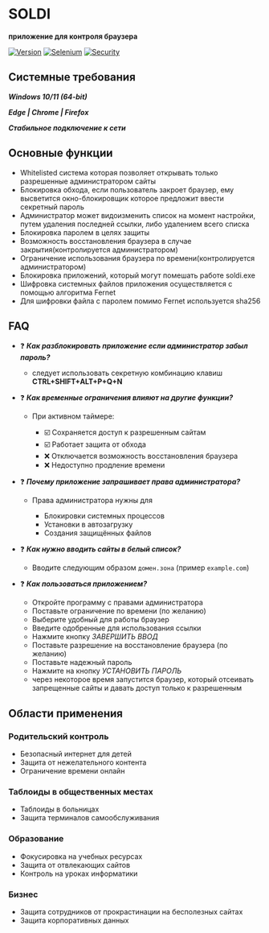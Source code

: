 # SOLDI 
**приложение для контроля браузера**

[![Version](https://img.shields.io/badge/python-3.12%2B-blue.svg)](https://www.python.org/downloads/)
[![Selenium](https://img.shields.io/badge/Selenium-43B02A?logo=selenium&logoColor=white)](https://selenium.dev)
[![Security](https://img.shields.io/badge/Security-important?logo=securityscorecard&logoColor=white)]()


## Системные требования
***Windows 10/11 (64-bit)***

***Edge | Chrome | Firefox***

***Стабильное подключение к сети***

## Основные функции
- Whitelisted система которая позволяет открывать только разрешенные администратором сайты
- Блокировка обхода, если пользователь закроет браузер, ему высветится окно-блокировщик которое предложит ввести секретный пароль 
- Администратор может видоизменить список на момент настройки, путем удаления последней ссылки, либо удалением всего списка
- Блокировка паролем в целях защиты 
- Возможность восстановления браузера в случае закрытия(контролируется администратором)
- Ограничение использования браузера по времени(контролируется администратором)
- Блокировка приложений, который могут помешать работе soldi.exe
- Шифровка системных файлов приложения осуществляется с помощью алгоритма Fernet
- Для шифровки файла с паролем помимо Fernet используется sha256


## FAQ
- ❓ ***Как разблокировать приложение если администратор забыл пароль?***
  - следует использовать секретную комбинацию клавиш **CTRL+SHIFT+ALT+P+Q+N**

- ❓ ***Как временные ограничения влияют на другие функции?***
  - При активном таймере:

      - ☑️ Сохраняется доступ к разрешенным сайтам
      - ☑️ Работает защита от обхода
      - ❌ Отключается возможность восстановления браузера
      - ❌ Недоступно продление времени

- ❓ ***Почему приложение запрашивает права администратора?***
  - Права администратора нужны для
  
    - Блокировки системных процессов
    - Установки в автозагрузку
    - Создания защищённых файлов
- ❓ ***Как нужно вводить сайты в белый список?***
  - Вводите следующим образом  `домен.зона` (пример `example.com`)

- ❓ ***Как пользоваться приложением?***
  - Откройте программу с правами администратора
  - Поставьте ограничение по времени (по желанию)
  - Выберите удобный для работы браузер
  - Введите одобренные для использования ссылки
  - Нажмите кнопку *ЗАВЕРШИТЬ ВВОД*
  - Поставьте разрешение на восстановление браузера (по желанию)
  - Поставьте надежный пароль
  - Нажмите на кнопку *УСТАНОВИТЬ ПАРОЛЬ*
  - через некоторое время запустится браузер, который отсеивать запрещенные сайты и давать доступ только к разрешенным

## Области применения

### Родительский контроль
- Безопасный интернет для детей
- Защита от нежелательного контента
- Ограничение времени онлайн

### Таблоиды в общественных местах
- Таблоиды в больницах
- Защита терминалов самообслуживания

### Образование
- Фокусировка на учебных ресурсах
- Защита от отвлекающих сайтов
- Контроль на уроках информатики

### Бизнес
- Защита сотрудников от прокрастинации на бесполезных сайтах
- Защита корпоративных данных
